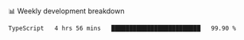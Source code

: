 📊 Weekly development breakdown
<!--START_SECTION:waka-->
```text
TypeScript   4 hrs 56 mins   █████████████████████████   99.90 % 
```
<!--END_SECTION:waka-->
